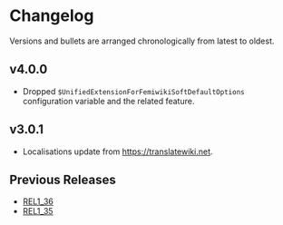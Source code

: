 # Changelog

Versions and bullets are arranged chronologically from latest to oldest.

## v4.0.0

- Dropped `$UnifiedExtensionForFemiwikiSoftDefaultOptions` configuration variable and the related feature.

## v3.0.1

- Localisations update from https://translatewiki.net.

## Previous Releases

- [REL1_36](https://github.com/femiwiki/UnifiedExtensionForFemiwiki/blob/REL1_36/CHANGELOG.md)
- [REL1_35](https://github.com/femiwiki/UnifiedExtensionForFemiwiki/blob/REL1_35/CHANGELOG.md)
